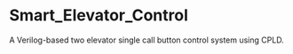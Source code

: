 # Smart_Elevator_Control
A Verilog-based two elevator single call button control system using CPLD.
